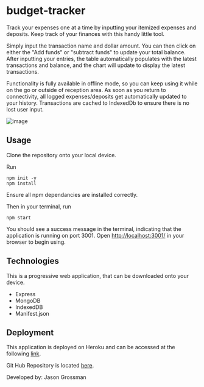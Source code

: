 # budget-tracker

Track your expenses one at a time by inputting your itemized expenses and deposits. Keep track of your finances with this handy little tool.

Simply input the transaction name and dollar amount. You can then click on either the "Add funds" or "subtract funds" to update your total balance. After inputting your entries, the table automatically populates with the latest transactions and balance, and the chart will update to display the latest transactions.

Functionality is fully available in offline mode, so you can keep using it while on the go or outside of reception area. As soon as you return to connectivity, all logged expenses/deposits get automatically updated to your history. Transactions are cached to IndexedDb to ensure there is no lost user input.

![image](https://user-images.githubusercontent.com/85508030/146408149-a09fe10c-0a14-491e-8ebe-229e5bdb3c1a.png)

## Usage

Clone the repository onto your local device.

Run 

```
npm init -y
npm install
```

Ensure all npm dependancies are installed correctly.

Then in your terminal, run
```
npm start
```

You should see a success message in the terminal, indicating that the application is running on port 3001. Open [http://localhost:3001/](http://localhost:3001/) in your browser to begin using.

## Technologies

This is a progressive web application, that can be downloaded onto your device.
<ul>
  <li>Express</li>
  <li>MongoDB</li>
  <li>IndexedDB</li>
  <li>Manifest.json</li>
</ul>

## Deployment

This application is deployed on Heroku and can be accessed at the following [link](https://protected-crag-30220.herokuapp.com/).

Git Hub Repository is located [here](https://github.com/jasongrossman/budget-tracker).

Developed by: Jason Grossman
